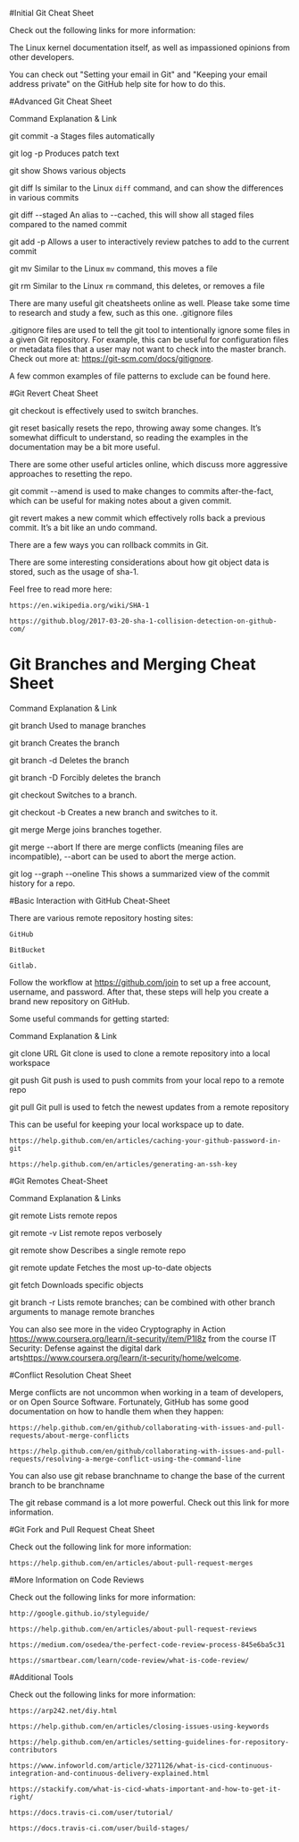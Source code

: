 #Initial Git Cheat Sheet

Check out the following links for more information:

The Linux kernel documentation itself, as well as impassioned opinions from other developers. 

You can check out "Setting your email in Git" and "Keeping your email address private" on the GitHub help site for how to do this.  

#Advanced Git Cheat Sheet

Command                             Explanation & Link

git commit -a                       Stages files automatically

git log -p                          Produces patch text

git show                            Shows various objects

git diff                            Is similar to the Linux `diff` command, and can show the differences in various commits

git diff --staged                   An alias to --cached, this will show all staged files compared to the named commit

git add -p                          Allows a user to interactively review patches to add to the current commit

git mv                              Similar to the Linux `mv` command, this moves a file

git rm                              Similar to the Linux `rm` command, this deletes, or removes a file

There are many useful git cheatsheets online as well. Please take some time to research and study a few, such as this one.
.gitignore files

.gitignore files are used to tell the git tool to intentionally ignore some files in a given Git repository. For example, this can be useful for configuration files or metadata files that a user may not want to check into the master branch. Check out more at: https://git-scm.com/docs/gitignore.

A few common examples of file patterns to exclude can be found here.

#Git Revert Cheat Sheet

git checkout is effectively used to switch branches.

git reset basically resets the repo, throwing away some changes. It’s somewhat difficult to understand, so reading the examples in the documentation may be a bit more useful.

There are some other useful articles online, which discuss more aggressive approaches to resetting the repo.

git commit --amend is used to make changes to commits after-the-fact, which can be useful for making notes about a given commit.

git revert makes a new commit which effectively rolls back a previous commit. It’s a bit like an undo command.

There are a few ways you can rollback commits in Git.

There are some interesting considerations about how git object data is stored, such as the usage of sha-1. 

Feel free to read more here:

    https://en.wikipedia.org/wiki/SHA-1

    https://github.blog/2017-03-20-sha-1-collision-detection-on-github-com/


# Git Branches and Merging Cheat Sheet

Command                     Explanation & Link

git branch                  Used to manage branches

git branch <name>           Creates the branch

git branch -d <name>        Deletes the branch

git branch -D <name>        Forcibly deletes the branch

git checkout <branch>       Switches to a branch.

git checkout -b <branch>    Creates a new branch and switches to it.

git merge <branch>          Merge joins branches together. 

git merge --abort           If there are merge conflicts (meaning files are incompatible), --abort can be used to abort the merge action.

git log --graph --oneline   This shows a summarized view of the commit history for a repo.

#Basic Interaction with GitHub Cheat-Sheet

There are various remote repository hosting sites:

    GitHub

    BitBucket

    Gitlab.

Follow the workflow at https://github.com/join to set up a free account, username, and password. After that, these steps will help you create a brand new repository on GitHub.

Some useful commands for getting started:

Command                     Explanation & Link

git clone URL               Git clone is used to clone a remote repository into a local workspace

git push                    Git push is used to push commits from your local repo to a remote repo

git pull                    Git pull is used to fetch the newest updates from a remote repository

This can be useful for keeping your local workspace up to date.

    https://help.github.com/en/articles/caching-your-github-password-in-git

    https://help.github.com/en/articles/generating-an-ssh-key  

#Git Remotes Cheat-Sheet

Command                     Explanation & Links

git remote                  Lists remote repos

git remote -v               List remote repos verbosely

git remote show <name>      Describes a single remote repo

git remote update           Fetches the most up-to-date objects

git fetch                   Downloads specific objects

git branch -r               Lists remote branches; can be combined with other branch arguments to manage remote branches

You can also see more in the video Cryptography in Action <https://www.coursera.org/learn/it-security/item/P1I8z> from the course IT Security: Defense against the digital dark arts<https://www.coursera.org/learn/it-security/home/welcome>.

#Conflict Resolution Cheat Sheet

Merge conflicts are not uncommon when working in a team of developers, or on Open Source Software. Fortunately, GitHub has some good documentation on how to handle them when they happen:

    https://help.github.com/en/github/collaborating-with-issues-and-pull-requests/about-merge-conflicts

    https://help.github.com/en/github/collaborating-with-issues-and-pull-requests/resolving-a-merge-conflict-using-the-command-line

You can also use git rebase branchname to change the base of the current branch to be branchname

The git rebase command is a lot more powerful.  Check out this link for more information.

#Git Fork and Pull Request Cheat Sheet

Check out the following link for more information:

    https://help.github.com/en/articles/about-pull-request-merges

#More Information on Code Reviews

Check out the following links for more information:

    http://google.github.io/styleguide/

    https://help.github.com/en/articles/about-pull-request-reviews

    https://medium.com/osedea/the-perfect-code-review-process-845e6ba5c31

    https://smartbear.com/learn/code-review/what-is-code-review/

#Additional Tools

Check out the following links for more information:

    https://arp242.net/diy.html 

    https://help.github.com/en/articles/closing-issues-using-keywords

    https://help.github.com/en/articles/setting-guidelines-for-repository-contributors 

    https://www.infoworld.com/article/3271126/what-is-cicd-continuous-integration-and-continuous-delivery-explained.html

    https://stackify.com/what-is-cicd-whats-important-and-how-to-get-it-right/

    https://docs.travis-ci.com/user/tutorial/

    https://docs.travis-ci.com/user/build-stages/

